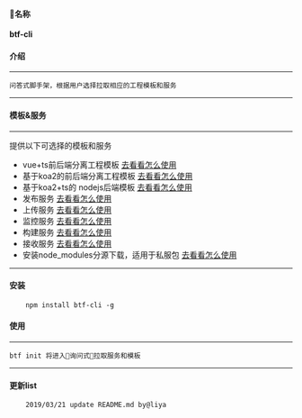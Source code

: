 #### 名称
   **btf-cli**
#### 介绍
---
    问答式脚手架，根据用户选择拉取相应的工程模板和服务
---
#### 模板&服务
---
提供以下可选择的模板和服务

- vue+ts前后端分离工程模板  [去看看怎么使用](https://github.com/liya3719/vue-ts-template)
- 基于koa2的前后端分离工程模板  [去看看怎么使用](https://github.com/liya3719/koa2-separate-template)
- 基于koa2+ts的 nodejs后端模板  [去看看怎么使用](https://github.com/liya3719/koa2-service-template)
- 发布服务  [去看看怎么使用]()
- 上传服务  [去看看怎么使用](https://github.com/liya3719/upload-service)
- 监控服务  [去看看怎么使用](https://github.com/liya3719/fe-monitor)
- 构建服务  [去看看怎么使用](https://github.com/liya3719/btf-middleware-webpack4)
- 接收服务  [去看看怎么使用](https://github.com/liya3719/btf-middleware-receive)
- 安装node_modules分源下载，适用于私服包  [去看看怎么使用](https://github.com/liya3719/btf-middleware-install)
---
#### 安装
```
    npm install btf-cli -g
```
#### 使用
---
    btf init 将进入询问式拉取服务和模板
---

#### 更新list
```
    2019/03/21 update README.md by@liya 
```
